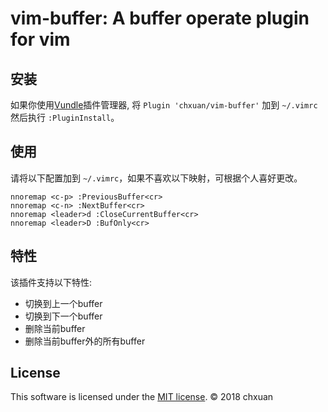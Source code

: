 vim-buffer: A buffer operate plugin for vim
===============================================

安装
------------
    
如果你使用[Vundle][1]插件管理器, 将 `Plugin 'chxuan/vim-buffer'` 加到 `~/.vimrc` 然后执行 `:PluginInstall`。


使用
------------

请将以下配置加到 `~/.vimrc`，如果不喜欢以下映射，可根据个人喜好更改。

    nnoremap <c-p> :PreviousBuffer<cr>
    nnoremap <c-n> :NextBuffer<cr>
    nnoremap <leader>d :CloseCurrentBuffer<cr>
    nnoremap <leader>D :BufOnly<cr>


特性
------------

该插件支持以下特性:

- 切换到上一个buffer
- 切换到下一个buffer
- 删除当前buffer
- 删除当前buffer外的所有buffer


License
------------

This software is licensed under the [MIT license][2]. © 2018 chxuan

  [1]: https://github.com/VundleVim/Vundle.vim
  [2]: https://github.com/chxuan/vim-buffer/blob/master/LICENSE
